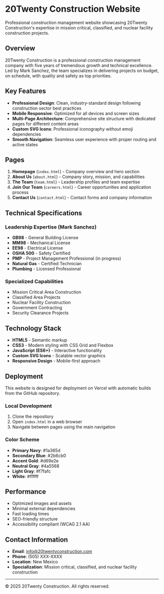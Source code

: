# 20Twenty Construction Website

Professional construction management website showcasing 20Twenty Construction's expertise in mission critical, classified, and nuclear facility construction projects.

## Overview

20Twenty Construction is a professional construction management company with five years of tremendous growth and technical excellence. Led by Mark Sanchez, the team specializes in delivering projects on budget, on schedule, with quality and safety as top priorities.

## Key Features

- **Professional Design**: Clean, industry-standard design following construction sector best practices
- **Mobile Responsive**: Optimized for all devices and screen sizes
- **Multi-Page Architecture**: Comprehensive site structure with dedicated pages for different content areas
- **Custom SVG Icons**: Professional iconography without emoji dependencies
- **Smooth Navigation**: Seamless user experience with proper routing and active states

## Pages

1. **Homepage** (`index.html`) - Company overview and hero section
2. **About Us** (`about.html`) - Company story, mission, and capabilities
3. **The Team** (`team.html`) - Leadership profiles and team expertise
4. **Join Our Team** (`careers.html`) - Career opportunities and application process
5. **Contact Us** (`contact.html`) - Contact forms and company information

## Technical Specifications

### Leadership Expertise (Mark Sanchez)
- **GB98** - General Building License
- **MM98** - Mechanical License  
- **EE98** - Electrical License
- **OSHA 500** - Safety Certified
- **PMP** - Project Management Professional (in progress)
- **Natural Gas** - Certified Technician
- **Plumbing** - Licensed Professional

### Specialized Capabilities
- Mission Critical Area Construction
- Classified Area Projects
- Nuclear Facility Construction
- Government Contracting
- Security Clearance Projects

## Technology Stack

- **HTML5** - Semantic markup
- **CSS3** - Modern styling with CSS Grid and Flexbox
- **JavaScript (ES6+)** - Interactive functionality
- **Custom SVG Icons** - Scalable vector graphics
- **Responsive Design** - Mobile-first approach

## Deployment

This website is designed for deployment on Vercel with automatic builds from the GitHub repository.

### Local Development

1. Clone the repository
2. Open `index.html` in a web browser
3. Navigate between pages using the main navigation

### Color Scheme

- **Primary Navy**: #1a365d
- **Secondary Blue**: #2b6cb0  
- **Accent Gold**: #d69e2e
- **Neutral Gray**: #4a5568
- **Light Gray**: #f7fafc
- **White**: #ffffff

## Performance

- Optimized images and assets
- Minimal external dependencies
- Fast loading times
- SEO-friendly structure
- Accessibility compliant (WCAG 2.1 AA)

## Contact Information

- **Email**: info@20twentyconstruction.com
- **Phone**: (505) XXX-XXXX
- **Location**: New Mexico
- **Specialization**: Mission critical, classified, and nuclear facility construction

---

© 2025 20Twenty Construction. All rights reserved.